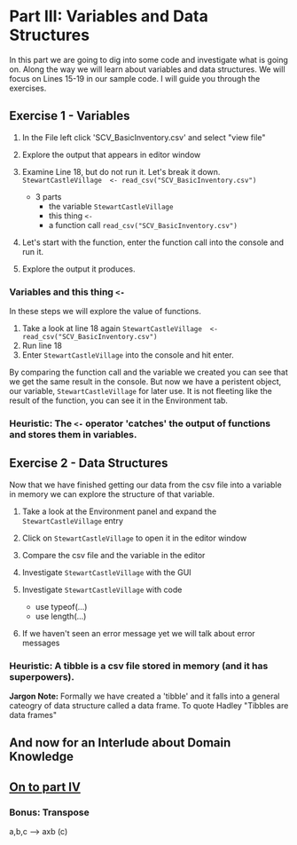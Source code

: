 
# Part III: Variables and Data Structures
In this part we are going to dig into some code and investigate what is going on. Along the way we will learn about variables and data structures. We will focus on Lines 15-19 in our sample code. I will guide you through the exercises.

## Exercise 1 - Variables
1. In the File left click 'SCV_BasicInventory.csv' and select "view file"
2. Explore the output that appears in editor window

3. Examine Line 18, but do not run it. Let's break it down.
`StewartCastleVillage  <- read_csv("SCV_BasicInventory.csv")`
    * 3 parts
      * the variable `StewartCastleVillage`
      * this thing `<-`
      * a function call `read_csv("SCV_BasicInventory.csv")`

4. Let's start with the function, enter the function call into the console and run it.
5. Explore the output it produces.

### Variables and this thing `<-`
In these steps we will explore the value of functions.
1. Take a look at line 18 again `StewartCastleVillage  <- read_csv("SCV_BasicInventory.csv")`
2. Run line 18
3. Enter `StewartCastleVillage` into the console and hit enter.

By comparing the function call and the variable we created you can see that we get the same result in the console. But now we have a peristent object, our variable, `StewartCastleVillage` for later use. It is not fleeting like the result of the function, you can see it in the Environment tab.

### Heuristic: The `<-` operator 'catches' the output of functions and stores them in variables.

## Exercise 2 - Data Structures
Now that we have finished getting our data from the csv file into a variable in memory we can explore the structure of that variable.


1. Take a look at the Environment panel and expand the `StewartCastleVillage` entry
2. Click on  `StewartCastleVillage` to open it in the editor window
3. Compare the csv file and the variable in the editor
4. Investigate `StewartCastleVillage` with the GUI
5. Investigate `StewartCastleVillage` with code
   * use typeof(...)
   * use length(...)

4. If we haven't seen an error message yet we will talk about error messages

### Heuristic: A tibble is a csv file stored in memory (and it has superpowers).

**Jargon Note:** Formally we have created a 'tibble' and it falls into a general cateogry of data structure called a data frame. To quote Hadley "Tibbles are data frames"



## And now for an Interlude about Domain Knowledge

## [On to part IV](https://github.com/alonzi/DAACS-Intro-to-R/blob/main/part-IV.md)

### Bonus: Transpose
a,b,c --> axb (c)
